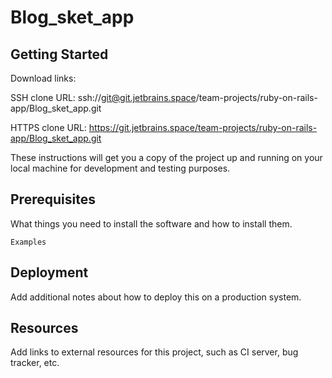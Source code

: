 # Blog_sket_app



## Getting Started

Download links:

SSH clone URL: ssh://git@git.jetbrains.space/team-projects/ruby-on-rails-app/Blog_sket_app.git

HTTPS clone URL: https://git.jetbrains.space/team-projects/ruby-on-rails-app/Blog_sket_app.git



These instructions will get you a copy of the project up and running on your local machine for development and testing purposes.

## Prerequisites

What things you need to install the software and how to install them.

```
Examples
```

## Deployment

Add additional notes about how to deploy this on a production system.

## Resources

Add links to external resources for this project, such as CI server, bug tracker, etc.
